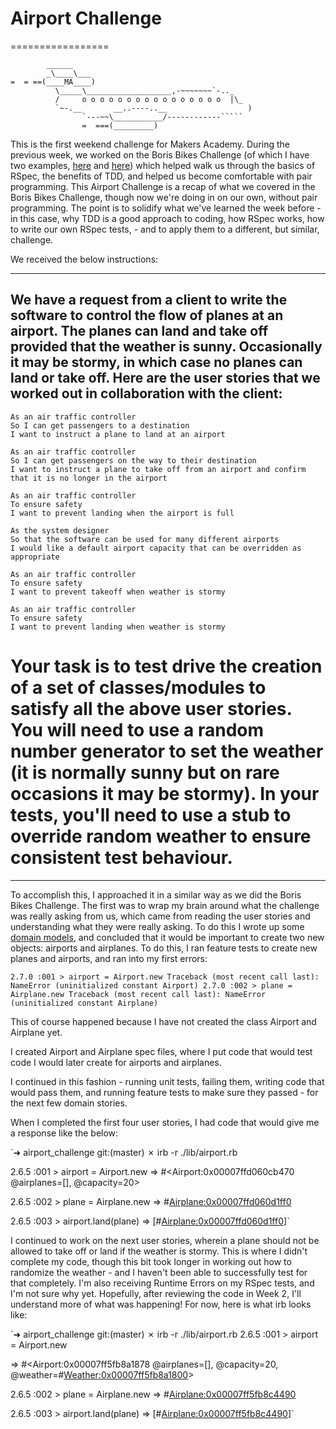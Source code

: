 # Airport Challenge

=================

``````
        ______
        _\____\___
=  = ==(____MA____)
          \_____\___________________,-~~~~~~~`-.._
          /     o o o o o o o o o o o o o o o o  |\_
          `~-.__       __..----..__                  )
                `---~~\___________/------------`````
                =  ===(_________)

``````

This is the first weekend challenge for Makers Academy. During the previous week, we worked on the Boris Bikes Challenge (of which I have two examples, [here](https://github.com/day-katy/Boris_Bikes) and [here](https://github.com/day-katy/Boris_Bikes2)) which helped walk us through the basics of RSpec, the benefits of TDD, and helped us become comfortable with pair programming. This Airport Challenge is a recap of what we covered in the Boris Bikes Challenge, though now we're doing in on our own, without pair programming. The point is to solidify what we've learned the week before - in this case, why TDD is a good approach to coding, how RSpec works, how to write our own RSpec tests, - and to apply them to a different, but similar, challenge.

We received the below instructions:

---

## We have a request from a client to write the software to control the flow of planes at an airport. The planes can land and take off provided that the weather is sunny. Occasionally it may be stormy, in which case no planes can land or take off. Here are the user stories that we worked out in collaboration with the client:

```
As an air traffic controller
So I can get passengers to a destination
I want to instruct a plane to land at an airport

As an air traffic controller
So I can get passengers on the way to their destination
I want to instruct a plane to take off from an airport and confirm that it is no longer in the airport

As an air traffic controller
To ensure safety
I want to prevent landing when the airport is full

As the system designer
So that the software can be used for many different airports
I would like a default airport capacity that can be overridden as appropriate

As an air traffic controller
To ensure safety
I want to prevent takeoff when weather is stormy

As an air traffic controller
To ensure safety
I want to prevent landing when weather is stormy
```

# Your task is to test drive the creation of a set of classes/modules to satisfy all the above user stories. You will need to use a random number generator to set the weather (it is normally sunny but on rare occasions it may be stormy). In your tests, you'll need to use a stub to override random weather to ensure consistent test behaviour.

---

To accomplish this, I approached it in a similar way as we did the Boris Bikes Challenge. The first was to wrap my brain around what the challenge was really asking from us, which came from reading the user stories and understanding what they were really asking. To do this I wrote up some [domain models](https://github.com/day-katy/airport_challenge/blob/master/user-stories.md), and concluded that it would be important to create two new objects: airports and airplanes. To do this, I ran feature tests to create new planes and airports, and ran into my first errors:

`2.7.0 :001 > airport = Airport.new Traceback (most recent call last): NameError (uninitialized constant Airport) 2.7.0 :002 > plane = Airplane.new Traceback (most recent call last): NameError (uninitialized constant Airplane)`

This of course happened because I have not created the class Airport and Airplane yet.

I created Airport and Airplane spec files, where I put code that would test code I would later create for airports and airplanes.

I continued in this fashion - running unit tests, failing them, writing code that would pass them, and running feature tests to make sure they passed - for the next few domain stories.

When I completed the first four user stories, I had code that would give me a response like the below:

`➜ airport_challenge git:(master) ✗ irb -r ./lib/airport.rb

2.6.5 :001 > airport = Airport.new
=> #<Airport:0x00007ffd060cb470 @airplanes=[], @capacity=20>

2.6.5 :002 > plane = Airplane.new
=> #<Airplane:0x00007ffd060d1ff0>

2.6.5 :003 > airport.land(plane)
=> [#<Airplane:0x00007ffd060d1ff0>]`

I continued to work on the next user stories, wherein a plane should not be allowed to take off or land if the weather is stormy. This is where I didn't complete my code, though this bit took longer in working out how to randomize the weather - and I haven't been able to successfully test for that completely. I'm also receiving Runtime Errors on my RSpec tests, and I'm not sure why yet. Hopefully, after reviewing the code in Week 2, I'll understand more of what was happening! For now, here is what irb looks like:

`➜ airport_challenge git:(master) ✗ irb -r ./lib/airport.rb
2.6.5 :001 > airport = Airport.new

=> #<Airport:0x00007ff5fb8a1878 @airplanes=[], @capacity=20, @weather=#<Weather:0x00007ff5fb8a1800>>

2.6.5 :002 > plane = Airplane.new
=> #<Airplane:0x00007ff5fb8c4490>

2.6.5 :003 > airport.land(plane)
=> [#<Airplane:0x00007ff5fb8c4490>]`
